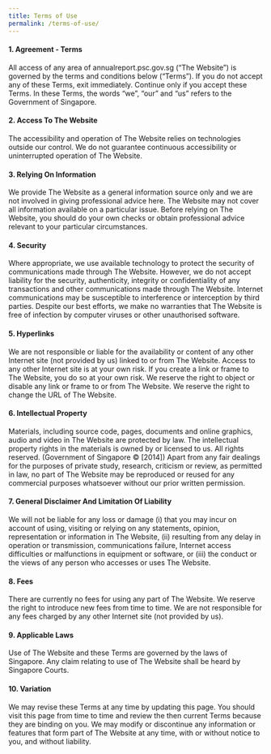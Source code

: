 ```yaml
---
title: Terms of Use
permalink: /terms-of-use/
---
```


#### **1. Agreement - Terms**
All access of any area of annualreport.psc.gov.sg (“The Website”) is governed by the terms and conditions below (“Terms”). If you do not accept any of these Terms, exit immediately. Continue only if you accept these Terms. In these Terms, the words “we”, “our” and “us” refers to the Government of Singapore.

#### **2. Access To The Website**
The accessibility and operation of The Website relies on technologies outside our control. We do not guarantee continuous accessibility or uninterrupted operation of The Website.

#### **3. Relying On Information**
We provide The Website as a general information source only and we are not involved in giving professional advice here. The Website may not cover all information available on a particular issue. Before relying on The Website, you should do your own checks or obtain professional advice relevant to your particular circumstances.

#### **4. Security**
Where appropriate, we use available technology to protect the security of communications made through The Website. However, we do not accept liability for the security, authenticity, integrity or confidentiality of any transactions and other communications made through The Website. Internet communications may be susceptible to interference or interception by third parties. Despite our best efforts, we make no warranties that The Website is free of infection by computer viruses or other unauthorised software.

#### **5. Hyperlinks**
We are not responsible or liable for the availability or content of any other Internet site (not provided by us) linked to or from The Website. Access to any other Internet site is at your own risk. If you create a link or frame to The Website, you do so at your own risk. We reserve the right to object or disable any link or frame to or from The Website. We reserve the right to change the URL of The Website.

#### **6. Intellectual Property**
Materials, including source code, pages, documents and online graphics, audio and video in The Website are protected by law. The intellectual property rights in the materials is owned by or licensed to us. All rights reserved. (Government of Singapore © [2014]) Apart from any fair dealings for the purposes of private study, research, criticism or review, as permitted in law, no part of The Website may be reproduced or reused for any commercial purposes whatsoever without our prior written permission.

#### **7. General Disclaimer And Limitation Of Liability**
We will not be liable for any loss or damage (i) that you may incur on account of using, visiting or relying on any statements, opinion, representation or information in The Website, (ii) resulting from any delay in operation or transmission, communications failure, Internet access difficulties or malfunctions in equipment or software, or (iii) the conduct or the views of any person who accesses or uses The Website.

#### **8. Fees**
There are currently no fees for using any part of The Website. We reserve the right to introduce new fees from time to time. We are not responsible for any fees charged by any other Internet site (not provided by us).

#### **9. Applicable Laws**
Use of The Website and these Terms are governed by the laws of Singapore. Any claim relating to use of The Website shall be heard by Singapore Courts.

#### **10. Variation**
We may revise these Terms at any time by updating this page. You should visit this page from time to time and review the then current Terms because they are binding on you. We may modify or discontinue any information or features that form part of The Website at any time, with or without notice to you, and without liability.
